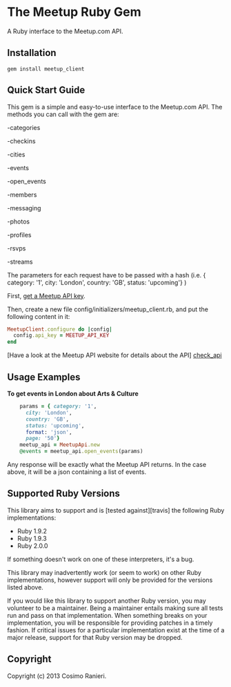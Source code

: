 # The Meetup Ruby Gem

A Ruby interface to the Meetup.com API.

## Installation
    gem install meetup_client

## Quick Start Guide
This gem is a simple and easy-to-use interface to the Meetup.com API.
The methods you can call with the gem are:

-categories

-checkins

-cities

-events

-open_events

-members

-messaging

-photos

-profiles

-rsvps

-streams

The parameters for each request have to be passed with a hash (i.e. { category: '1', city: 'London', country: 'GB', status: 'upcoming'} ) 

First, [get a Meetup API key][register].

Then, create a new file config/initializers/meetup_client.rb, and put the following content in it:

```ruby
MeetupClient.configure do |config|
  config.api_key = MEETUP_API_KEY
end
```

[Have a look at the Meetup API website for details about the API] [check_api]

[register]: http://www.meetup.com/meetup_api/key/ 
[check_api]: http://www.meetup.com/meetup_api/

## Usage Examples

**To get events in London about Arts & Culture**

```ruby
    params = { category: '1',
      city: 'London',
      country: 'GB',
      status: 'upcoming',
      format: 'json',
      page: '50'}
    meetup_api = MeetupApi.new
    @events = meetup_api.open_events(params)
```
Any response will be exactly what the Meetup API returns. In the case above, it will be a json containing 
a list of events.

## Supported Ruby Versions
This library aims to support and is [tested against][travis] the following Ruby
implementations:

* Ruby 1.9.2
* Ruby 1.9.3
* Ruby 2.0.0

If something doesn't work on one of these interpreters, it's a bug.

This library may inadvertently work (or seem to work) on other Ruby
implementations, however support will only be provided for the versions listed
above.

If you would like this library to support another Ruby version, you may
volunteer to be a maintainer. Being a maintainer entails making sure all tests
run and pass on that implementation. When something breaks on your
implementation, you will be responsible for providing patches in a timely
fashion. If critical issues for a particular implementation exist at the time
of a major release, support for that Ruby version may be dropped.


## Copyright
Copyright (c) 2013 Cosimo Ranieri.
